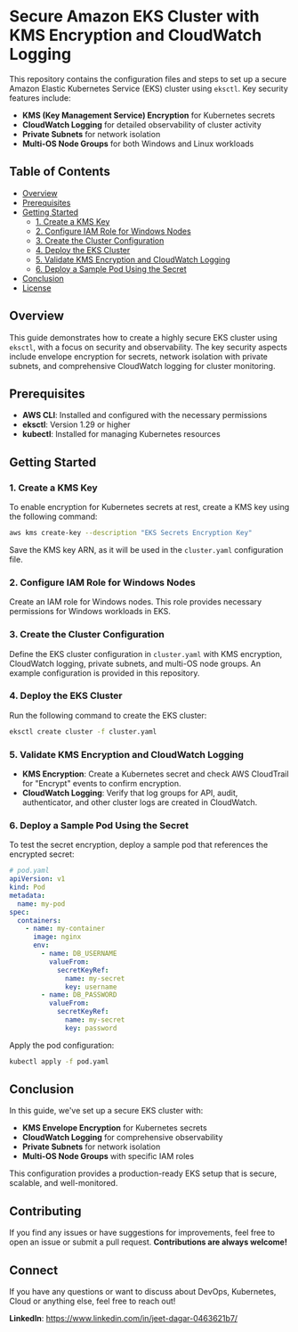 # Secure Amazon EKS Cluster with KMS Encryption and CloudWatch Logging

This repository contains the configuration files and steps to set up a secure Amazon Elastic Kubernetes Service (EKS) cluster using `eksctl`. Key security features include:

- **KMS (Key Management Service) Encryption** for Kubernetes secrets
- **CloudWatch Logging** for detailed observability of cluster activity
- **Private Subnets** for network isolation
- **Multi-OS Node Groups** for both Windows and Linux workloads

## Table of Contents

- [Overview](#overview)
- [Prerequisites](#prerequisites)
- [Getting Started](#getting-started)
  - [1. Create a KMS Key](#1-create-a-kms-key)
  - [2. Configure IAM Role for Windows Nodes](#2-configure-iam-role-for-windows-nodes)
  - [3. Create the Cluster Configuration](#3-create-the-cluster-configuration)
  - [4. Deploy the EKS Cluster](#4-deploy-the-eks-cluster)
  - [5. Validate KMS Encryption and CloudWatch Logging](#5-validate-kms-encryption-and-cloudwatch-logging)
  - [6. Deploy a Sample Pod Using the Secret](#6-deploy-a-sample-pod-using-the-secret)
- [Conclusion](#conclusion)
- [License](#license)

## Overview

This guide demonstrates how to create a highly secure EKS cluster using `eksctl`, with a focus on security and observability. The key security aspects include envelope encryption for secrets, network isolation with private subnets, and comprehensive CloudWatch logging for cluster monitoring.

## Prerequisites

- **AWS CLI**: Installed and configured with the necessary permissions
- **eksctl**: Version 1.29 or higher
- **kubectl**: Installed for managing Kubernetes resources

## Getting Started

### 1. Create a KMS Key

To enable encryption for Kubernetes secrets at rest, create a KMS key using the following command:

```bash
aws kms create-key --description "EKS Secrets Encryption Key"
```

Save the KMS key ARN, as it will be used in the `cluster.yaml` configuration file.

### 2. Configure IAM Role for Windows Nodes

Create an IAM role for Windows nodes. This role provides necessary permissions for Windows workloads in EKS.

### 3. Create the Cluster Configuration

Define the EKS cluster configuration in `cluster.yaml` with KMS encryption, CloudWatch logging, private subnets, and multi-OS node groups. An example configuration is provided in this repository.

### 4. Deploy the EKS Cluster

Run the following command to create the EKS cluster:

```bash
eksctl create cluster -f cluster.yaml
```

### 5. Validate KMS Encryption and CloudWatch Logging

- **KMS Encryption**: Create a Kubernetes secret and check AWS CloudTrail for "Encrypt" events to confirm encryption.
- **CloudWatch Logging**: Verify that log groups for API, audit, authenticator, and other cluster logs are created in CloudWatch.

### 6. Deploy a Sample Pod Using the Secret

To test the secret encryption, deploy a sample pod that references the encrypted secret:

```yaml
# pod.yaml
apiVersion: v1
kind: Pod
metadata:
  name: my-pod
spec:
  containers:
    - name: my-container
      image: nginx
      env:
        - name: DB_USERNAME
          valueFrom:
            secretKeyRef:
              name: my-secret
              key: username
        - name: DB_PASSWORD
          valueFrom:
            secretKeyRef:
              name: my-secret
              key: password
```

Apply the pod configuration:

```bash
kubectl apply -f pod.yaml
```

## Conclusion

In this guide, we've set up a secure EKS cluster with:

- **KMS Envelope Encryption** for Kubernetes secrets
- **CloudWatch Logging** for comprehensive observability
- **Private Subnets** for network isolation
- **Multi-OS Node Groups** with specific IAM roles

This configuration provides a production-ready EKS setup that is secure, scalable, and well-monitored.
## **Contributing**

If you find any issues or have suggestions for improvements, feel free to open an issue or submit a pull request. **Contributions are always welcome!**

## **Connect**

If you have any questions or want to discuss about DevOps, Kubernetes, Cloud or anything else, feel free to reach out!

**LinkedIn**: https://www.linkedin.com/in/jeet-dagar-0463621b7/
